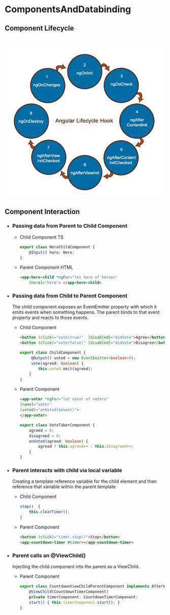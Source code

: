 # ComponentsAndDatabinding

## Component Lifecycle
<br>

![lifecycle](./lifecycleHook.jpg)
## Component Interaction

- ### Passing data from Parent to Child Component

    - Child Component TS
        ``` typescript
        export class HeroChildComponent {
            @Input() hero: Hero;
        } 
        ```
    -   Parent Component HTML
        ``` HTML
        <app-hero-child *ngFor="let hero of heroes"
            [hero]="hero"> </app-hero-child>
        ```

- ### Passing data from Child to Parent Component
    The child component exposes an EventEmitter property with which it emits events when something happens. The parent binds to that event property and reacts to those events.

    - Child Component
        ``` HTML
        <button (click)="vote(true)"  [disabled]="didVote">Agree</button>
        <button (click)="vote(false)" [disabled]="didVote">Disagree</button>
        ```
        ``` typescript
        export class ChildComponent {
             @Output() voted = new EventEmitter<boolean>();
             vote(agreed: boolean) {
                this.voted.emit(agreed);
            } 
        } 
        ```
    -   Parent Component
        ``` HTML
        <app-voter *ngFor="let voter of voters"
        [name]="voter"
        (voted)="onVoted($event)">
        </app-voter>
        ```

        ``` typescript
        export class VoteTakerComponent {
            agreed = 0;
            disagreed = 0;
            onVoted(agreed: boolean) {
                agreed ? this.agreed++ : this.disagreed++;
            }
        }
        ```
- ### Parent interacts with child via local variable
    Creating a template reference variable for the child element and then reference that variable within the parent template
    - Child Component
        ``` typescript
        stop()  {
            this.clearTimer();
        } 
        ```
    -   Parent Component
        ``` HTML
        <button (click)="timer.stop()">Stop</button>
        <app-countdown-timer #timer></app-countdown-timer>
        ```
- ### Parent calls an @ViewChild()
    Injecting the child component into the parent as a ViewChild.

    -   Parent Component
        ``` typescript
        export class CountdownViewChildParentComponent implements AfterViewInit {
            @ViewChild(CountdownTimerComponent)
            private timerComponent: CountdownTimerComponent;
            start() { this.timerComponent.start(); }
        }
        ```